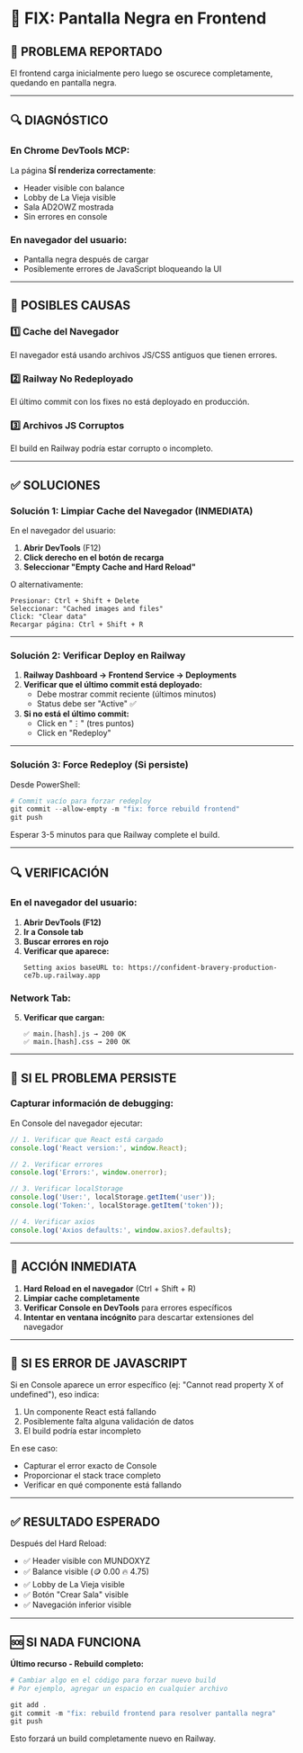 # 🔧 FIX: Pantalla Negra en Frontend

## 🔴 PROBLEMA REPORTADO

El frontend carga inicialmente pero luego se oscurece completamente, quedando en pantalla negra.

---

## 🔍 DIAGNÓSTICO

### **En Chrome DevTools MCP:**
La página **SÍ renderiza correctamente**:
- Header visible con balance
- Lobby de La Vieja visible
- Sala AD2OWZ mostrada
- Sin errores en console

### **En navegador del usuario:**
- Pantalla negra después de cargar
- Posiblemente errores de JavaScript bloqueando la UI

---

## 🚨 POSIBLES CAUSAS

### 1️⃣ **Cache del Navegador**
El navegador está usando archivos JS/CSS antiguos que tienen errores.

### 2️⃣ **Railway No Redeployado**
El último commit con los fixes no está deployado en producción.

### 3️⃣ **Archivos JS Corruptos**
El build en Railway podría estar corrupto o incompleto.

---

## ✅ SOLUCIONES

### **Solución 1: Limpiar Cache del Navegador (INMEDIATA)**

En el navegador del usuario:

1. **Abrir DevTools** (F12)
2. **Click derecho en el botón de recarga**
3. **Seleccionar "Empty Cache and Hard Reload"**

O alternativamente:

```
Presionar: Ctrl + Shift + Delete
Seleccionar: "Cached images and files"
Click: "Clear data"
Recargar página: Ctrl + Shift + R
```

---

### **Solución 2: Verificar Deploy en Railway**

1. **Railway Dashboard → Frontend Service → Deployments**
2. **Verificar que el último commit está deployado:**
   - Debe mostrar commit reciente (últimos minutos)
   - Status debe ser "Active" ✅
3. **Si no está el último commit:**
   - Click en "⋮" (tres puntos)
   - Click en "Redeploy"

---

### **Solución 3: Force Redeploy (Si persiste)**

Desde PowerShell:

```powershell
# Commit vacío para forzar redeploy
git commit --allow-empty -m "fix: force rebuild frontend"
git push
```

Esperar 3-5 minutos para que Railway complete el build.

---

## 🔍 VERIFICACIÓN

### **En el navegador del usuario:**

1. **Abrir DevTools (F12)**
2. **Ir a Console tab**
3. **Buscar errores en rojo**
4. **Verificar que aparece:**
   ```
   Setting axios baseURL to: https://confident-bravery-production-ce7b.up.railway.app
   ```

### **Network Tab:**
5. **Verificar que cargan:**
   ```
   ✅ main.[hash].js → 200 OK
   ✅ main.[hash].css → 200 OK
   ```

---

## 📝 SI EL PROBLEMA PERSISTE

### **Capturar información de debugging:**

En Console del navegador ejecutar:

```javascript
// 1. Verificar que React está cargado
console.log('React version:', window.React);

// 2. Verificar errores
console.log('Errors:', window.onerror);

// 3. Verificar localStorage
console.log('User:', localStorage.getItem('user'));
console.log('Token:', localStorage.getItem('token'));

// 4. Verificar axios
console.log('Axios defaults:', window.axios?.defaults);
```

---

## 🎯 ACCIÓN INMEDIATA

1. **Hard Reload en el navegador** (Ctrl + Shift + R)
2. **Limpiar cache completamente**
3. **Verificar Console en DevTools** para errores específicos
4. **Intentar en ventana incógnito** para descartar extensiones del navegador

---

## 🔧 SI ES ERROR DE JAVASCRIPT

Si en Console aparece un error específico (ej: "Cannot read property X of undefined"), eso indica:

1. Un componente React está fallando
2. Posiblemente falta alguna validación de datos
3. El build podría estar incompleto

En ese caso:
- Capturar el error exacto de Console
- Proporcionar el stack trace completo
- Verificar en qué componente está fallando

---

## ✅ RESULTADO ESPERADO

Después del Hard Reload:
- ✅ Header visible con MUNDOXYZ
- ✅ Balance visible (🪙 0.00 🔥 4.75)
- ✅ Lobby de La Vieja visible
- ✅ Botón "Crear Sala" visible
- ✅ Navegación inferior visible

---

## 🆘 SI NADA FUNCIONA

**Último recurso - Rebuild completo:**

```powershell
# Cambiar algo en el código para forzar nuevo build
# Por ejemplo, agregar un espacio en cualquier archivo

git add .
git commit -m "fix: rebuild frontend para resolver pantalla negra"
git push
```

Esto forzará un build completamente nuevo en Railway.
